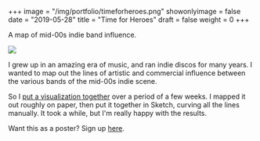 +++
image = "/img/portfolio/timeforheroes.png"
showonlyimage = false
date = "2019-05-28"
title = "Time for Heroes"
draft = false
weight = 0
+++

A map of mid-00s indie band influence.

<!--more-->

![](/img/portfolio/timeforheroes.png)

I grew up in an amazing era of music, and ran indie discos for many years. I wanted to map out the lines of artistic and commercial influence between the various bands of the mid-00s indie scene.

So I [put a visualization together](https://www.duncangeere.com/timeforheroes/) over a period of a few weeks. I mapped it out roughly on paper, then put it together in Sketch, curving all the lines manually. It took a while, but I'm really happy with the results.

Want this as a poster? Sign up [here](https://forms.gle/Nm3tWVAJCZsLaxNc7).